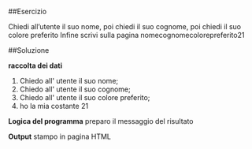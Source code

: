##Esercizio

Chiedi all’utente il suo nome,
poi chiedi il suo cognome,
poi chiedi il suo colore preferito
Infine scrivi sulla pagina nomecognomecolorepreferito21

##Soluzione

**raccolta dei dati**
1. Chiedo all' utente il suo nome;
2. Chiedo all' utente il suo cognome;
3. Chiedo all' utente il suo colore preferito;
4. ho la mia costante 21

**Logica del programma**
preparo il messaggio del risultato

**Output**
stampo in pagina HTML